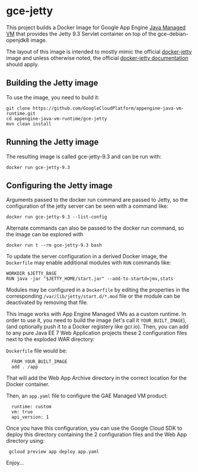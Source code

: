 gce-jetty
=========

This project builds a Docker Image for 
Google App Engine [Java Managed VM](https://cloud.google.com/appengine/docs/managed-vms/)
that provides the Jetty 9.3 Servlet container on top of the gce-debian-openjdk8 image.

The layout of this image is intended to mostly mimic the official 
[docker-jetty](https://github.com/appropriate/docker-jetty) image and unless otherwise noted,
the official [docker-jetty documentation](https://github.com/docker-library/docs/tree/master/jetty)
should apply.

## Building the Jetty image
To use the image, you need to build it:

```console
git clone https://github.com/GoogleCloudPlatform/appengine-java-vm-runtime.git
cd appengine-java-vm-runtime/gce-jetty
mvn clean install
```

## Running the Jetty image
The resulting image is called gce-jetty-9.3 and can be run with:
```console
docker run gce-jetty-9.3
```

## Configuring the Jetty image
Arguments passed to the docker run command are passed to Jetty, so the 
configuration of the jetty server can be seen with a command like:
```console
docker run gce-jetty-9.3 --list-config
```

Alternate commands can also be passed to the docker run command, so the
image can be explored with 
```console
docker run t --rm gce-jetty-9.3 bash
```

To update the server configuration in a derived Docker image, the `Dockerfile` may
enable additional modules with `RUN` commands like:
```
WORKDIR $JETTY_BASE
RUN java -jar "$JETTY_HOME/start.jar" --add-to-startd=jmx,stats
```
Modules may be configured in a `Dockerfile` by editing the properties in the corresponding `/var/lib/jetty/start.d/*.mod` file or the module can be deactivated by removing that file.

This image works with App Engine Managed VMs as a custom runtime.
In order to use it, you need to build the image (let's call it `YOUR_BUILT_IMAGE`), (and optionally push it to a Docker registery like gcr.io). Then, you can add to any pure Java EE 7 Web Application projects these 2 configuration files next to the exploded WAR directory:

`Dockerfile` file would be:
      
      FROM YOUR_BUILT_IMAGE
      add . /app
      
That will add the Web App Archive directory in the correct location for the Docker container.

Then, an `app.yaml` file to configure the GAE Managed VM product:

      runtime: custom
      vm: true
      api_version: 1
      
Once you have this configuration, you can use the Google Cloud SDK to deploy this directory containing the 2 configuration files and the Web App directory using:

     gcloud preview app deploy app.yaml
     
     

Enjoy...

